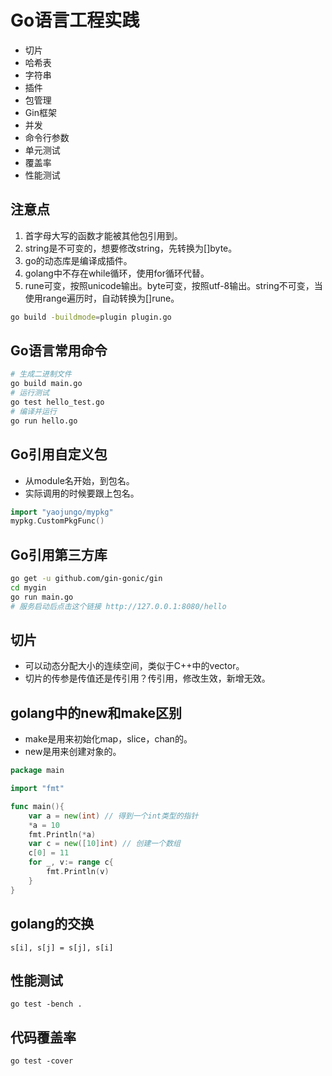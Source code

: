 # Go语言工程实践
- 切片
- 哈希表
- 字符串
- 插件
- 包管理
- Gin框架
- 并发
- 命令行参数
- 单元测试
- 覆盖率
- 性能测试

## 注意点
1. 首字母大写的函数才能被其他包引用到。
2. string是不可变的，想要修改string，先转换为[]byte。
3. go的动态库是编译成插件。
4. golang中不存在while循环，使用for循环代替。
5. rune可变，按照unicode输出。byte可变，按照utf-8输出。string不可变，当使用range遍历时，自动转换为[]rune。

```sh
go build -buildmode=plugin plugin.go
```
## Go语言常用命令
```sh
# 生成二进制文件
go build main.go 
# 运行测试
go test hello_test.go
# 编译并运行
go run hello.go
```
## Go引用自定义包
- 从module名开始，到包名。
- 实际调用的时候要跟上包名。
```go
import "yaojungo/mypkg"
mypkg.CustomPkgFunc()
```
## Go引用第三方库
```sh
go get -u github.com/gin-gonic/gin
cd mygin
go run main.go
# 服务启动后点击这个链接 http://127.0.0.1:8080/hello
```
## 切片
- 可以动态分配大小的连续空间，类似于C++中的vector。
- 切片的传参是传值还是传引用？传引用，修改生效，新增无效。
## golang中的new和make区别
- make是用来初始化map，slice，chan的。
- new是用来创建对象的。
```go
package main

import "fmt"

func main(){
	var a = new(int) // 得到一个int类型的指针
	*a = 10
	fmt.Println(*a)
	var c = new([10]int) // 创建一个数组
	c[0] = 11
	for _, v:= range c{
		fmt.Println(v)
	}
} 

```
## golang的交换
```
s[i], s[j] = s[j], s[i]
```
## 性能测试
```
go test -bench .
```
## 代码覆盖率
```
go test -cover
```